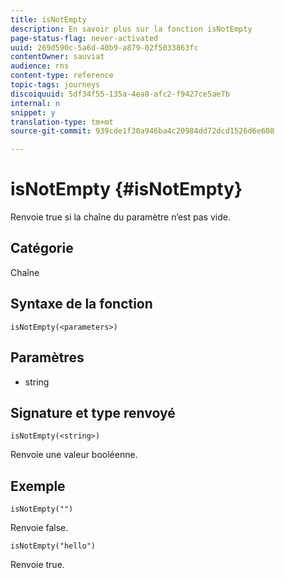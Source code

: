 ```yaml
---
title: isNotEmpty
description: En savoir plus sur la fonction isNotEmpty
page-status-flag: never-activated
uuid: 269d590c-5a6d-40b9-a879-02f5033863fc
contentOwner: sauviat
audience: rns
content-type: reference
topic-tags: journeys
discoiquuid: 5df34f55-135a-4ea8-afc2-f9427ce5ae7b
internal: n
snippet: y
translation-type: tm+mt
source-git-commit: 939cde1f30a946ba4c20984dd72dcd1526d6e608

---
```



# isNotEmpty {#isNotEmpty}

Renvoie true si la chaîne du paramètre n’est pas vide.

## Catégorie

Chaîne

## Syntaxe de la fonction

`isNotEmpty(<parameters>)`

## Paramètres

* string

## Signature et type renvoyé

`isNotEmpty(<string>)`

Renvoie une valeur booléenne.

## Exemple 

`isNotEmpty("")`

Renvoie false.

`isNotEmpty("hello")`

Renvoie true.
